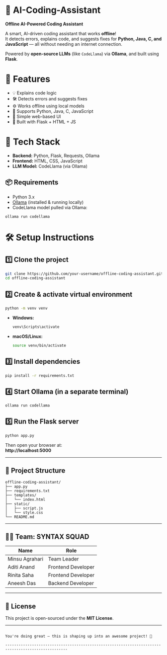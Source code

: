 # 🧠 AI-Coding-Assistant  
**Offline AI-Powered Coding Assistant**

A smart, AI-driven coding assistant that works **offline**!  
It detects errors, explains code, and suggests fixes for **Python, Java, C, and JavaScript** — all without needing an internet connection.

Powered by **open-source LLMs** (like `CodeLlama`) via **Ollama**, and built using **Flask**.


# 🚀 Features

- 💡 Explains code logic
- 🛠 Detects errors and suggests fixes
- ⚙️ Works offline using local models
- 🐍 Supports Python, Java, C, JavaScript
- 🧪 Simple web-based UI
- 🔧 Built with Flask + HTML + JS


# 🧰 Tech Stack

- **Backend:** Python, Flask, Requests, Ollama
- **Frontend:** HTML, CSS, JavaScript
- **LLM Model:** CodeLlama (via Ollama)


## 📦 Requirements

- Python 3.x
- [Ollama](https://ollama.com/) (installed & running locally)
- CodeLlama model pulled via Ollama:

```bash
ollama run codellama
```


# 🛠 Setup Instructions

##  1️⃣ Clone the project

```bash
git clone https://github.com/your-username/offline-coding-assistant.git
cd offline-coding-assistant
```

##  2️⃣ Create & activate virtual environment

```bash
python -m venv venv
```

- **Windows:**
  ```bash
  venv\Scripts\activate
  ```
- **macOS/Linux:**
  ```bash
  source venv/bin/activate
  ```

##   3️⃣ Install dependencies

```bash
pip install -r requirements.txt
```

##   4️⃣ Start Ollama (in a separate terminal)

```bash
ollama run codellama
```

##   5️⃣ Run the Flask server

```bash
python app.py
```

Then open your browser at:  
**http://localhost:5000**

---

## 📁 Project Structure

```
offline-coding-assistant/
├── app.py
├── requirements.txt
├── templates/
│   └── index.html
├── static/
│   ├── script.js
│   └── style.css
└── README.md
```

---

## 👨‍💻 Team: SYNTAX SQUAD

| Name            | Role                  |
|-----------------|-----------------------|
| Minsu Agrahari  | Team Leader           |
| Aditi Anand     | Frontend Developer    |
| Rinita Saha     | Frontend Developer    |
| Aneesh Das      | Backend Developer     |

---

## 📢 License

This project is open-sourced under the **MIT License**.

---
```

You're doing great — this is shaping up into an awesome project! 🚀

--------------------------------------------------------------------------------------------------

